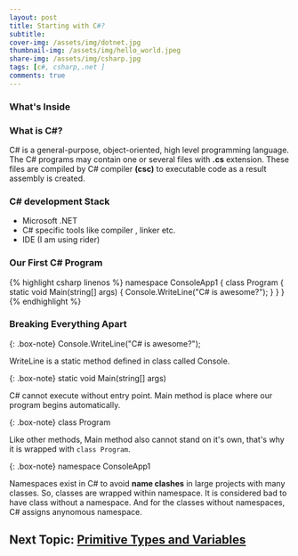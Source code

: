 ```yaml
---
layout: post
title: Starting with C#?
subtitle:
cover-img: /assets/img/dotnet.jpg
thumbnail-img: /assets/img/hello_world.jpeg
share-img: /assets/img/csharp.jpg
tags: [c#, csharp,.net ]
comments: true
---
```


### What's Inside 

### What is C#?   
C# is a general-purpose, object-oriented, high level programming language. The C# programs may contain one or several files with **.cs** extension. These files are compiled by C# compiler **(csc)** to executable code as a result assembly is created. 

### C# development Stack

- Microsoft .NET
- C# specific tools like compiler , linker etc.
- IDE (I am using rider)


### Our First C# Program
{% highlight csharp linenos %}
namespace ConsoleApp1
{
    class Program
    {
        static void Main(string[] args)
        {
            Console.WriteLine("C# is awesome?");
        }
    }
}
{% endhighlight %}   

### Breaking Everything Apart

{: .box-note}
Console.WriteLine("C# is awesome?");

WriteLine is a static method defined in class called Console. 

{: .box-note}
static void Main(string[] args)

C# cannot execute without entry point. Main method is place where our program begins automatically.

{: .box-note}
class Program

Like other methods, Main method also cannot stand on it's own, that's why it is wrapped with ``class Program``.

{: .box-note}
namespace ConsoleApp1

Namespaces exist in C# to avoid **name clashes** in large projects with many classes. So, classes are wrapped within namespace. It is considered bad to have class without a namespace. And for the classes without namespaces, C# assigns anynomous namespace.



## Next Topic: [Primitive Types and Variables](https://sumibhatta.com.np/blogs/2022-05-16-primitive-types-csharp/)